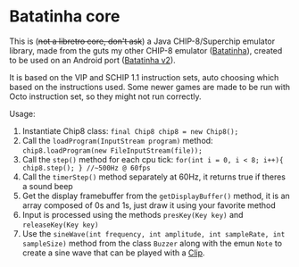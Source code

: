 # Batatinha core
This is (~~not a libretro core, don't ask~~) a Java CHIP-8/Superchip emulator library, made from the guts my other CHIP-8 emulator ([Batatinha](https://github.com/jbatistareis/batatinha)), created to be used on an Android port ([Batatinha v2](https://github.com/jbatistareis/batatinha-v2)).

It is based on the VIP and SCHIP 1.1 instruction sets, auto choosing which based on the instructions used. Some newer games are made to be run with Octo instruction set, so they might not run correctly.

Usage:
 1. Instantiate Chip8 class: `final Chip8 chip8 = new Chip8();`
 2. Call the `loadProgram(InputStream program)` method: `chip8.loadProgram(new FileInputStream(file));`
 3. Call the `step()` method for each cpu tick: `for(int i = 0, i < 8; i++){ chip8.step(); } //~500Hz @ 60fps`
 4. Call the `timerStep()` method separately at 60Hz, it returns true if theres a sound beep
 5. Get the display framebuffer from the `getDisplayBuffer()` method, it is an array composed of 0s and 1s, just draw it using your favorite method
 6. Input is processed using the methods `presKey(Key key)` and `releaseKey(Key key)`
 7. Use the `sineWave(int frequency, int amplitude, int sampleRate, int sampleSize)` method from the class `Buzzer` along with the emun `Note` to create a sine wave that can be played with a [Clip](https://docs.oracle.com/javase/8/docs/api/javax/sound/sampled/Clip.html).
